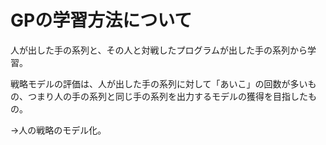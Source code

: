 # GPの学習方法について
人が出した手の系列と、その人と対戦したプログラムが出した手の系列から学習。

戦略モデルの評価は、人が出した手の系列に対して「あいこ」の回数が多いもの、つまり人の手の系列と同じ手の系列を出力するモデルの獲得を目指したもの。

→人の戦略のモデル化。
